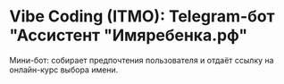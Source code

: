 # Vibe Coding (ITMO): Telegram-бот "Ассистент "Имяребенка.рф"
Мини-бот: собирает предпочтения пользователя и отдаёт ссылку на онлайн-курс выбора имени.
